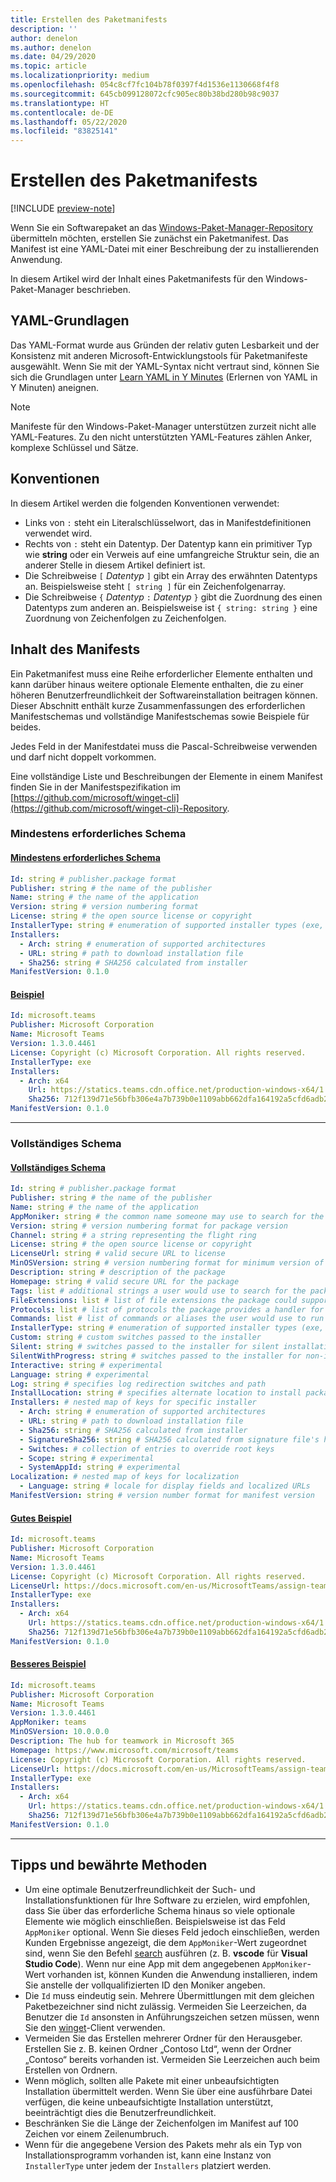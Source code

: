 ```yaml
---
title: Erstellen des Paketmanifests
description: ''
author: denelon
ms.author: denelon
ms.date: 04/29/2020
ms.topic: article
ms.localizationpriority: medium
ms.openlocfilehash: 054c8cf7fc104b78f0397f4d1536e1130668f4f8
ms.sourcegitcommit: 645cb099128072cfc905ec80b38bd280b98c9037
ms.translationtype: HT
ms.contentlocale: de-DE
ms.lasthandoff: 05/22/2020
ms.locfileid: "83825141"
---
```

# <a name="create-your-package-manifest"></a>Erstellen des Paketmanifests

[!INCLUDE [preview-note](../../includes/package-manager-preview.md)]

Wenn Sie ein Softwarepaket an das [Windows-Paket-Manager-Repository](repository.md) übermitteln möchten, erstellen Sie zunächst ein Paketmanifest. Das Manifest ist eine YAML-Datei mit einer Beschreibung der zu installierenden Anwendung.

In diesem Artikel wird der Inhalt eines Paketmanifests für den Windows-Paket-Manager beschrieben.

## <a name="yaml-basics"></a>YAML-Grundlagen

Das YAML-Format wurde aus Gründen der relativ guten Lesbarkeit und der Konsistenz mit anderen Microsoft-Entwicklungstools für Paketmanifeste ausgewählt. Wenn Sie mit der YAML-Syntax nicht vertraut sind, können Sie sich die Grundlagen unter [Learn YAML in Y Minutes](https://learnxinyminutes.com/docs/yaml/) (Erlernen von YAML in Y Minuten) aneignen.

> [!NOTE]
> Manifeste für den Windows-Paket-Manager unterstützen zurzeit nicht alle YAML-Features. Zu den nicht unterstützten YAML-Features zählen Anker, komplexe Schlüssel und Sätze.

## <a name="conventions"></a>Konventionen

In diesem Artikel werden die folgenden Konventionen verwendet:

* Links von `:` steht ein Literalschlüsselwort, das in Manifestdefinitionen verwendet wird.
* Rechts von `:` steht ein Datentyp. Der Datentyp kann ein primitiver Typ wie **string** oder ein Verweis auf eine umfangreiche Struktur sein, die an anderer Stelle in diesem Artikel definiert ist.
* Die Schreibweise `[` *Datentyp* `]` gibt ein Array des erwähnten Datentyps an. Beispielsweise steht `[ string ]` für ein Zeichenfolgenarray.
* Die Schreibweise `{` *Datentyp* `:` *Datentyp* `}` gibt die Zuordnung des einen Datentyps zum anderen an. Beispielsweise ist `{ string: string }` eine Zuordnung von Zeichenfolgen zu Zeichenfolgen.

## <a name="manifest-contents"></a>Inhalt des Manifests

Ein Paketmanifest muss eine Reihe erforderlicher Elemente enthalten und kann darüber hinaus weitere optionale Elemente enthalten, die zu einer höheren Benutzerfreundlichkeit der Softwareinstallation beitragen können. Dieser Abschnitt enthält kurze Zusammenfassungen des erforderlichen Manifestschemas und vollständige Manifestschemas sowie Beispiele für beides.

Jedes Feld in der Manifestdatei muss die Pascal-Schreibweise verwenden und darf nicht doppelt vorkommen.

Eine vollständige Liste und Beschreibungen der Elemente in einem Manifest finden Sie in der Manifestspezifikation im [https://github.com/microsoft/winget-cli](https://github.com/microsoft/winget-cli)-Repository.

### <a name="minimal-required-schema"></a>Mindestens erforderliches Schema

#### <a name="minimal-required-schema"></a>[Mindestens erforderliches Schema](#tab/minschema/)

```yaml
Id: string # publisher.package format
Publisher: string # the name of the publisher
Name: string # the name of the application
Version: string # version numbering format
License: string # the open source license or copyright
InstallerType: string # enumeration of supported installer types (exe, msi, msix, inno, wix, nullsoft, appx)
Installers:
  - Arch: string # enumeration of supported architectures
  - URL: string # path to download installation file
  - Sha256: string # SHA256 calculated from installer
ManifestVersion: 0.1.0
```

#### <a name="example"></a>[Beispiel](#tab/minexample/)

```yaml
Id: microsoft.teams
Publisher: Microsoft Corporation
Name: Microsoft Teams
Version: 1.3.0.4461
License: Copyright (c) Microsoft Corporation. All rights reserved.
InstallerType: exe
Installers:
  - Arch: x64
    Url: https://statics.teams.cdn.office.net/production-windows-x64/1.3.00.4461/Teams_windows_x64.exe
    Sha256: 712f139d71e56bfb306e4a7b739b0e1109abb662dfa164192a5cfd6adb24a4e1
ManifestVersion: 0.1.0
```

* * *

### <a name="complete-schema"></a>Vollständiges Schema

#### <a name="complete-schema"></a>[Vollständiges Schema](#tab/compschema/)

```yaml
Id: string # publisher.package format
Publisher: string # the name of the publisher
Name: string # the name of the application
AppMoniker: string # the common name someone may use to search for the package
Version: string # version numbering format for package version
Channel: string # a string representing the flight ring
License: string # the open source license or copyright
LicenseUrl: string # valid secure URL to license
MinOSVersion: string # version numbering format for minimum version of Windows supported
Description: string # description of the package
Homepage: string # valid secure URL for the package
Tags: list # additional strings a user would use to search for the package
FileExtensions: list # list of file extensions the package could support
Protocols: list # list of protocols the package provides a handler for
Commands: list # list of commands or aliases the user would use to run the package
InstallerType: string # enumeration of supported installer types (exe, msi, msix)
Custom: string # custom switches passed to the installer
Silent: string # switches passed to the installer for silent installation
SilentWithProgress: string # switches passed to the installer for non-interactive install
Interactive: string # experimental
Language: string # experimental
Log: string # specifies log redirection switches and path
InstallLocation: string # specifies alternate location to install package
Installers: # nested map of keys for specific installer
  - Arch: string # enumeration of supported architectures
  - URL: string # path to download installation file
  - Sha256: string # SHA256 calculated from installer
  - SignatureSha256: string # SHA256 calculated from signature file's hash of MSIX file
  - Switches: # collection of entries to override root keys
  - Scope: string # experimental
  - SystemAppId: string # experimental
Localization: # nested map of keys for localization
  - Language: string # locale for display fields and localized URLs
ManifestVersion: string # version number format for manifest version
```

#### <a name="good-example"></a>[Gutes Beispiel](#tab/good/)

```yaml
Id: microsoft.teams
Publisher: Microsoft Corporation
Name: Microsoft Teams
Version: 1.3.0.4461
License: Copyright (c) Microsoft Corporation. All rights reserved.
LicenseUrl: https://docs.microsoft.com/en-us/MicrosoftTeams/assign-teams-licenses
InstallerType: exe
Installers:
  - Arch: x64
    Url: https://statics.teams.cdn.office.net/production-windows-x64/1.3.00.4461/Teams_windows_x64.exe
    Sha256: 712f139d71e56bfb306e4a7b739b0e1109abb662dfa164192a5cfd6adb24a4e1
ManifestVersion: 0.1.0
```

#### <a name="better-example"></a>[Besseres Beispiel](#tab/better/)

```yaml
Id: microsoft.teams
Publisher: Microsoft Corporation
Name: Microsoft Teams
Version: 1.3.0.4461
AppMoniker: teams
MinOSVersion: 10.0.0.0
Description: The hub for teamwork in Microsoft 365
Homepage: https://www.microsoft.com/microsoft/teams
License: Copyright (c) Microsoft Corporation. All rights reserved.
LicenseUrl: https://docs.microsoft.com/en-us/MicrosoftTeams/assign-teams-licenses
InstallerType: exe
Installers:
  - Arch: x64
    Url: https://statics.teams.cdn.office.net/production-windows-x64/1.3.00.4461/Teams_windows_x64.exe
    Sha256: 712f139d71e56bfb306e4a7b739b0e1109abb662dfa164192a5cfd6adb24a4e1
ManifestVersion: 0.1.0
```

* * *

## <a name="tips-and-best-practices"></a>Tipps und bewährte Methoden

* Um eine optimale Benutzerfreundlichkeit der Such- und Installationsfunktionen für Ihre Software zu erzielen, wird empfohlen, dass Sie über das erforderliche Schema hinaus so viele optionale Elemente wie möglich einschließen. Beispielsweise ist das Feld `AppMoniker` optional. Wenn Sie dieses Feld jedoch einschließen, werden Kunden Ergebnisse angezeigt, die dem `AppMoniker`-Wert zugeordnet sind, wenn Sie den Befehl [search](../winget/search.md) ausführen (z. B. **vscode** für **Visual Studio Code**). Wenn nur eine App mit dem angegebenen `AppMoniker`-Wert vorhanden ist, können Kunden die Anwendung installieren, indem Sie anstelle der vollqualifizierten ID den Moniker angeben.
* Die `Id` muss eindeutig sein. Mehrere Übermittlungen mit dem gleichen Paketbezeichner sind nicht zulässig. Vermeiden Sie Leerzeichen, da Benutzer die `Id` ansonsten in Anführungszeichen setzen müssen, wenn Sie den [winget](../index.md)-Client verwenden.
* Vermeiden Sie das Erstellen mehrerer Ordner für den Herausgeber. Erstellen Sie z. B. keinen Ordner „Contoso Ltd“, wenn der Ordner „Contoso“ bereits vorhanden ist. Vermeiden Sie Leerzeichen auch beim Erstellen von Ordnern.
* Wenn möglich, sollten alle Pakete mit einer unbeaufsichtigten Installation übermittelt werden. Wenn Sie über eine ausführbare Datei verfügen, die keine unbeaufsichtigte Installation unterstützt, beeinträchtigt dies die Benutzerfreundlichkeit.
* Beschränken Sie die Länge der Zeichenfolgen im Manifest auf 100 Zeichen vor einem Zeilenumbruch.
* Wenn für die angegebene Version des Pakets mehr als ein Typ von Installationsprogramm vorhanden ist, kann eine Instanz von `InstallerType` unter jedem der `Installers` platziert werden.

